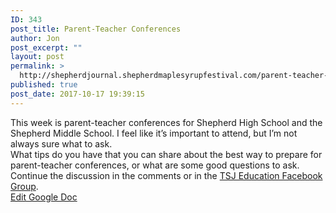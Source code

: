 ```yaml
---
ID: 343
post_title: Parent-Teacher Conferences
author: Jon
post_excerpt: ""
layout: post
permalink: >
  http://shepherdjournal.shepherdmaplesyrupfestival.com/parent-teacher-conferences
published: true
post_date: 2017-10-17 19:39:15
---
```

<div class="" data-block="true" data-editor="b43mh" data-offset-key="bg08-0-0">
<div class="_1mf _1mj" data-offset-key="bg08-0-0"><span data-offset-key="bg08-0-0">This week is parent-teacher conferences for Shepherd High School and the Shepherd Middle School. I feel like it’s important to attend, but I’m not always sure what to ask.</span></div>
<div data-offset-key="bg08-0-0"></div>
</div>
<div class="" data-block="true" data-editor="b43mh" data-offset-key="cu4f2-0-0">
<div class="_1mf _1mj" data-offset-key="cu4f2-0-0"><span data-offset-key="cu4f2-0-0">What tips do you have that you can share about the best way to prepare for parent-teacher conferences, or what are some good questions to ask.</span></div>
</div>
<div data-offset-key="cu4f2-0-0"></div>
<div data-offset-key="cu4f2-0-0">Continue the discussion in the comments or in the <a href="https://www.facebook.com/groups/tsjeducation">TSJ Education Facebook Group</a>.</div>
<a href="https://docs.google.com/document/d/1j5EZHiXzx6_AXKTLOofV1aVhmfFeBO_IbyFURAzSu7Q/edit?usp=sharing">Edit Google Doc</a>